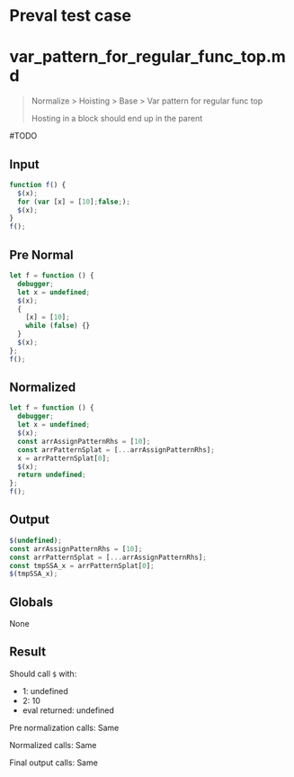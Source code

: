 # Preval test case

# var_pattern_for_regular_func_top.md

> Normalize > Hoisting > Base > Var pattern for regular func top
>
> Hosting in a block should end up in the parent

#TODO

## Input

`````js filename=intro
function f() {
  $(x);
  for (var [x] = [10];false;);
  $(x);
}
f();
`````

## Pre Normal

`````js filename=intro
let f = function () {
  debugger;
  let x = undefined;
  $(x);
  {
    [x] = [10];
    while (false) {}
  }
  $(x);
};
f();
`````

## Normalized

`````js filename=intro
let f = function () {
  debugger;
  let x = undefined;
  $(x);
  const arrAssignPatternRhs = [10];
  const arrPatternSplat = [...arrAssignPatternRhs];
  x = arrPatternSplat[0];
  $(x);
  return undefined;
};
f();
`````

## Output

`````js filename=intro
$(undefined);
const arrAssignPatternRhs = [10];
const arrPatternSplat = [...arrAssignPatternRhs];
const tmpSSA_x = arrPatternSplat[0];
$(tmpSSA_x);
`````

## Globals

None

## Result

Should call `$` with:
 - 1: undefined
 - 2: 10
 - eval returned: undefined

Pre normalization calls: Same

Normalized calls: Same

Final output calls: Same
